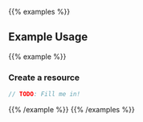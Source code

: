 {{% examples %}}

## Example Usage

{{% example %}}

### Create a resource

```typescript
// TODO: Fill me in!
```

{{% /example %}}
{{% /examples %}}
